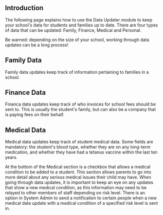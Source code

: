 ## Introduction

The following page explains how to use the Data Updater module to keep your school's data for students and families up to date. There are four types of data that can be updated: Family, Finance, Medical and Personal.

Be warned: depending on the size of your school, working through data updates can be a long process!

## Family Data

Family data updates keep track of information pertaining to families in a school.

## Finance Data

Financa data updates keep track of who invoices for school fees should be sent to. This is usually the student's family, but can also be a company that is paying fees on their behalf.

## Medical Data

Medical data updates keep track of student medical data. Some fields are mandatory: the student's blood type, whether they are on any long-term medication, and whether they have had a tetanus vaccine within the last ten years.

At the bottom of the Medical section is a checkbox that allows a medical condition to be added to a student. This section allows parents to go into more detail about any serious medical issues their child may have. When going through data updates, it is important to keep an eye on any updates that show a new medical condition, as this information may need to be relayed to other members of staff depending on risk level. There is an option in System Admin to send a notification to certain people when a new medical data update with a medical condition of a specified risk level is sent in.

